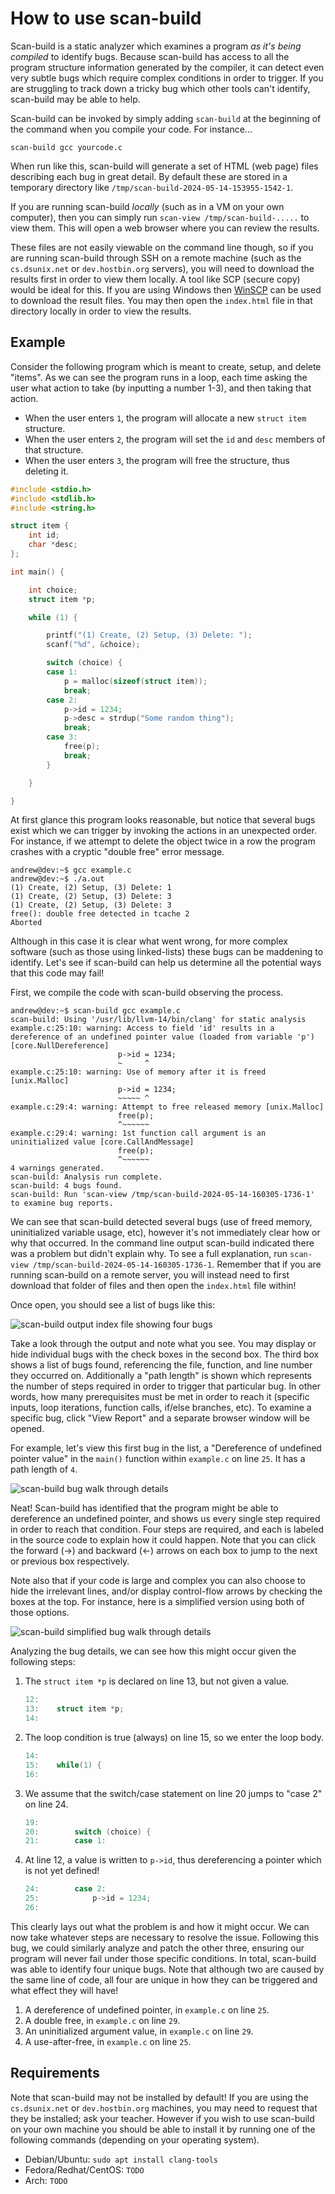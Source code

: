 # How to use scan-build

Scan-build is a static analyzer which examines a program _as it's being compiled_ to identify bugs.  Because scan-build has access to all the program structure information generated by the compiler, it can detect even very subtle bugs which require complex conditions in order to trigger.  If you are struggling to track down a tricky bug which other tools can't identify, scan-build may be able to help.

Scan-build can be invoked by simply adding `scan-build` at the beginning of the command when you compile your code.  For instance...

```
scan-build gcc yourcode.c
```

When run like this, scan-build will generate a set of HTML (web page) files describing each bug in great detail.  By default these are stored in a temporary directory like `/tmp/scan-build-2024-05-14-153955-1542-1`.

If you are running scan-build _locally_ (such as in a VM on your own computer), then you can simply run `scan-view /tmp/scan-build-.....` to view them.  This will open a web browser where you can review the results.

These files are not easily viewable on the command line though, so if you are running scan-build through SSH on a remote machine (such as the `cs.dsunix.net` or `dev.hostbin.org` servers), you will need to download the results first in order to view them locally.  A tool like SCP (secure copy) would be ideal for this.  If you are using Windows then [WinSCP](https://winscp.net/eng/download.php) can be used to download the result files.  You may then open the `index.html` file in that directory locally in order to view the results.

## Example

Consider the following program which is meant to create, setup, and delete "items".  As we can see the program runs in a loop, each time asking the user what action to take (by inputting a number 1-3), and then taking that action.

 - When the user enters `1`, the program will allocate a new `struct item` structure.
 - When the user enters `2`, the program will set the `id` and `desc` members of that structure.
 - When the user enters `3`, the program will free the structure, thus deleting it.

```c
#include <stdio.h>
#include <stdlib.h>
#include <string.h>

struct item {
	int id;
	char *desc;
};

int main() {

	int choice;
	struct item *p;

	while (1) {

		printf("(1) Create, (2) Setup, (3) Delete: ");
		scanf("%d", &choice);

		switch (choice) {
		case 1:
			p = malloc(sizeof(struct item));
			break;
		case 2:
			p->id = 1234;
			p->desc = strdup("Some random thing");
			break;
		case 3:
			free(p);
			break;
		}

	}

}
```

At first glance this program looks reasonable, but notice that several bugs exist which we can trigger by invoking the actions in an unexpected order.  For instance, if we attempt to delete the object twice in a row the program crashes with a cryptic "double free" error message.

```
andrew@dev:~$ gcc example.c
andrew@dev:~$ ./a.out 
(1) Create, (2) Setup, (3) Delete: 1
(1) Create, (2) Setup, (3) Delete: 3
(1) Create, (2) Setup, (3) Delete: 3
free(): double free detected in tcache 2
Aborted
```

Although in this case it is clear what went wrong, for more complex software (such as those using linked-lists) these bugs can be maddening to identify.  Let's see if scan-build can help us determine all the potential ways that this code may fail!

First, we compile the code with scan-build observing the process.

```
andrew@dev:~$ scan-build gcc example.c
scan-build: Using '/usr/lib/llvm-14/bin/clang' for static analysis
example.c:25:10: warning: Access to field 'id' results in a dereference of an undefined pointer value (loaded from variable 'p') [core.NullDereference]
                        p->id = 1234;
                        ~     ^
example.c:25:10: warning: Use of memory after it is freed [unix.Malloc]
                        p->id = 1234;
                        ~~~~~ ^
example.c:29:4: warning: Attempt to free released memory [unix.Malloc]
                        free(p);
                        ^~~~~~~
example.c:29:4: warning: 1st function call argument is an uninitialized value [core.CallAndMessage]
                        free(p);
                        ^~~~~~~
4 warnings generated.
scan-build: Analysis run complete.
scan-build: 4 bugs found.
scan-build: Run 'scan-view /tmp/scan-build-2024-05-14-160305-1736-1' to examine bug reports.
```

We can see that scan-build detected several bugs (use of freed memory, uninitialized variable usage, etc), however it's not immediately clear how or why that occurred.  In the command line output scan-build indicated there was a problem but didn't explain why.  To see a full explanation, run `scan-view /tmp/scan-build-2024-05-14-160305-1736-1`. Remember that if you are running scan-build on a remote server, you will instead need to first download that folder of files and then open the `index.html` file within!

Once open, you should see a list of bugs like this:

![scan-build output index file showing four bugs](../images/scan-build-1.png)

Take a look through the output and note what you see.  You may display or hide individual bugs with the check boxes in the second box.  The third box shows a list of bugs found, referencing the file, function, and line number they occurred on.  Additionally a "path length" is shown which represents the number of steps required in order to trigger that particular bug.  In other words, how many prerequisites must be met in order to reach it (specific inputs, loop iterations, function calls, if/else branches, etc).  To examine a specific bug, click "View Report" and a separate browser window will be opened.

For example, let's view this first bug in the list, a "Dereference of undefined pointer value" in the `main()` function within `example.c` on line `25`.  It has a path length of `4`.

![scan-build bug walk through details](../images/scan-build-2.png)

Neat!  Scan-build has identified that the program might be able to dereference an undefined pointer, and shows us every single step required in order to reach that condition.  Four steps are required, and each is labeled in the source code to explain how it could happen.  Note that you can click the forward (->) and backward (<-) arrows on each box to jump to the next or previous box respectively.

Note also that if your code is large and complex you can also choose to hide the irrelevant lines, and/or display control-flow arrows by checking the boxes at the top.  For instance, here is a simplified version using both of those options.

![scan-build simplified bug walk through details](../images/scan-build-3.png)

Analyzing the bug details, we can see how this might occur given the following steps:

 1. The `struct item *p` is declared on line 13, but not given a value.

    ```c
    12:
    13:    struct item *p;
    14:
    ```

 2. The loop condition is true (always) on line 15, so we enter the loop body.

    ```c
    14:
    15:    while(1) {
    16:
    ```

 3. We assume that the switch/case statement on line 20 jumps to "case 2" on line 24.

    ```c
    19:
    20:        switch (choice) {
    21:        case 1:
    ```

 4. At line 12, a value is written to `p->id`, thus dereferencing a pointer which is not yet defined!

    ```c
    24:        case 2:
    25:            p->id = 1234;
    26:
    ```

This clearly lays out what the problem is and how it might occur.  We can now take whatever steps are necessary to resolve the issue.  Following this bug, we could similarly analyze and patch the other three, ensuring our program will never fail under those specific conditions.  In total, scan-build was able to identify four unique bugs.  Note that although two are caused by the same line of code, all four are unique in how they can be triggered and what effect they will have!

 1. A dereference of undefined pointer, in `example.c` on line `25`.
 2. A double free, in `example.c` on line `29`.
 3. An uninitialized argument value, in `example.c` on line `29`.
 4. A use-after-free, in `example.c` on line `25`.

## Requirements


Note that scan-build may not be installed by default!  If you are using the `cs.dsunix.net` or `dev.hostbin.org` machines, you may need to request that they be installed; ask your teacher. However if you wish to use scan-build on your own machine you should be able to install it by running one of the following commands (depending on your operating system).

 - Debian/Ubuntu: `sudo apt install clang-tools`
 - Fedora/Redhat/CentOS: `TODO`
 - Arch: `TODO`
